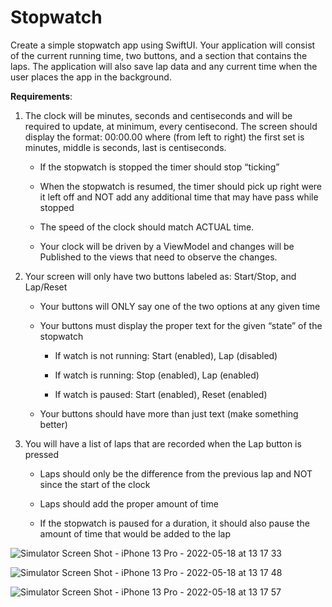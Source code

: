 # Stopwatch

Create a simple stopwatch app using SwiftUI. Your application will consist of the current running time, two buttons, and a section that contains the laps. The application will also save lap data and any current time when the user places the app in the background.



**Requirements**:

1. The clock will be minutes, seconds and centiseconds and will be required to update, at minimum, every centisecond. The screen should display the format: 00:00.00 where (from left to right) the first set is minutes, middle is seconds, last is centiseconds. 
    - If the stopwatch is stopped the timer should stop “ticking”

    - When the stopwatch is resumed, the timer should pick up right were it left off and NOT add any additional time that may have pass while stopped

    - The speed of the clock should match ACTUAL time.

    - Your clock will be driven by a ViewModel and changes will be Published to the views that need to observe the changes.

2. Your screen will only have two buttons labeled as: Start/Stop, and Lap/Reset 

    - Your buttons will ONLY say one of the two options at any given time

    - Your buttons must display the proper text for the given “state” of the stopwatch

      - If watch is not running: Start (enabled), Lap (disabled)

      - If watch is running: Stop (enabled), Lap (enabled)

      - If watch is paused: Start (enabled), Reset (enabled)

    - Your buttons should have more than just text (make something better) 

3. You will have a list of laps that are recorded when the Lap button is pressed 

    - Laps should only be the difference from the previous lap and NOT since the start of the clock

    - Laps should add the proper amount of time

    - If the stopwatch is paused for a duration, it should also pause the amount of time that would be added to the lap

![Simulator Screen Shot - iPhone 13 Pro - 2022-05-18 at 13 17 33](https://user-images.githubusercontent.com/76761888/169116633-62dab108-cfa7-4b1c-8d5b-33d3d4d2f4f2.png)

![Simulator Screen Shot - iPhone 13 Pro - 2022-05-18 at 13 17 48](https://user-images.githubusercontent.com/76761888/169116653-e0a87567-d765-4c67-8438-cf283092ecc2.png)

![Simulator Screen Shot - iPhone 13 Pro - 2022-05-18 at 13 17 57](https://user-images.githubusercontent.com/76761888/169116680-4fefd678-c14f-474e-a20e-9b91997effe9.png)

